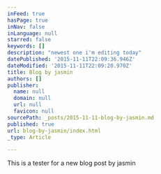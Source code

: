 ```yaml
---
inFeed: true
hasPage: true
inNav: false
inLanguage: null
starred: false
keywords: []
description: "newest one i'm editing today"
datePublished: '2015-11-11T22:09:36.946Z'
dateModified: '2015-11-11T22:09:20.970Z'
title: Blog by jasmin
authors: []
publisher:
  name: null
  domain: null
  url: null
  favicon: null
sourcePath: _posts/2015-11-11-blog-by-jasmin.md
published: true
url: blog-by-jasmin/index.html
_type: Article

---
```

This is a tester for a new blog post by jasmin